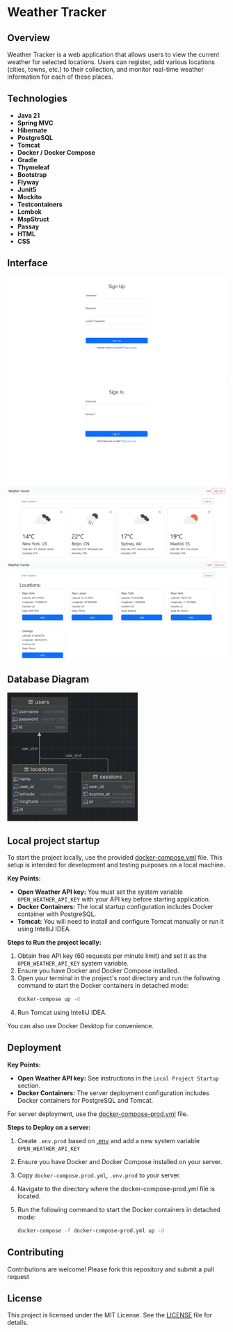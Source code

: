# Weather Tracker

## Overview

Weather Tracker is a web application that allows users to view the current weather for selected locations. 
Users can register, add various locations (cities, towns, etc.) to their collection, and monitor real-time weather information for each of these places.

## Technologies

- **Java 21**
- **Spring MVC**
- **Hibernate**
- **PostgreSQL**
- **Tomcat**
- **Docker / Docker Compose**
- **Gradle**
- **Thymeleaf**
- **Bootstrap**
- **Flyway**
- **Junit5**
- **Mockito**
- **Testcontainers**
- **Lombok**
- **MapStruct**
- **Passay**
- **HTML**
- **CSS**

## Interface

![screenshot_sign_up.png](img/screenshot_sign_up.png)
![screenshot_sign_in.png](img/screenshot_sign_in.png)
![screenshot_home.png](img/screenshot_home.png)
![screenshot_search_locations.png](img/screenshot_search_locations.png)

## Database Diagram

<img src="img/database_diagram.png" alt="database_diagram" width="300"/>

## Local project startup

To start the project locally, use the provided [docker-compose.yml](docker-compose.yml) file. This setup is intended for
development and testing purposes on a local machine.

**Key Points:** 
- **Open Weather API key:** You must set the system variable `OPEN_WEATHER_API_KEY` with your API key before starting application.
- **Docker Containers:** The local startup configuration includes Docker container with PostgreSQL.
- **Tomcat:** You will need to install and configure Tomcat manually or run it using IntelliJ IDEA.

**Steps to Run the project locally:**

1. Obtain free API key (60 requests per minute limit) and set it as the `OPEN_WEATHER_API_KEY` system variable.
2. Ensure you have Docker and Docker Compose installed.
3. Open your terminal in the project's root directory and run the following command to start the Docker containers in
   detached mode:
   ```bash
   docker-compose up -d
4. Run Tomcat using IntelliJ IDEA.

You can also use Docker Desktop for convenience.

## Deployment

**Key Points:**

- **Open Weather API key:** See instructions in the `Local Project Startup` section.
- **Docker Containers:** The server deployment configuration includes Docker containers for PostgreSQL and Tomcat.

For server deployment, use the [docker-compose-prod.yml](docker-compose-prod.yml) file.

**Steps to Deploy on a server:**

1. Create `.env.prod` based on [.env](.env) and add a new system variable `OPEN_WEATHER_API_KEY`
2. Ensure you have Docker and Docker Compose installed on your server.
3. Copy `docker-compose.prod.yml`, `.env.prod` to your server.
4. Navigate to the directory where the docker-compose-prod.yml file is located.
5. Run the following command to start the Docker containers in detached mode:

   ```bash
   docker-compose -f docker-compose-prod.yml up -d
   ```

## Contributing

Contributions are welcome! Please fork this repository and submit a pull request

## License

This project is licensed under the MIT License. See the [LICENSE](LICENSE) file for details.